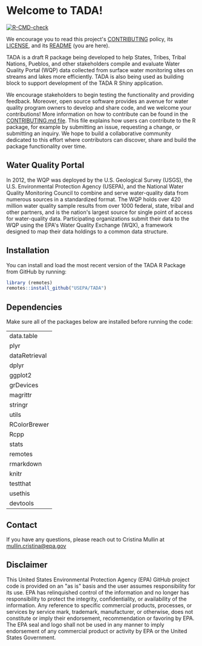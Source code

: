# Welcome to TADA!

[![R-CMD-check](https://github.com/USEPA/TADA/actions/workflows/R-CMD-check.yaml/badge.svg)](https://github.com/USEPA/TADA/actions/workflows/R-CMD-check.yaml)

We encourage you to read this project's [CONTRIBUTING](https://github.com/USEPA/TADA/blob/develop/CONTRIBUTING.md) policy, its [LICENSE](https://github.com/USEPA/TADA/blob/develop/LICENSE.md), and its [README](https://github.com/USEPA/TADA/blob/develop/readme.md) (you are here).

TADA is a draft R package being developed to help States, Tribes, Tribal Nations, Pueblos, and other stakeholders compile and evaluate Water Quality Portal (WQP) data collected from surface water monitoring sites on streams and lakes more efficiently. TADA is also being used as building block to support development of the TADA R Shiny application.

We encourage stakeholders to begin testing the functionality and providing feedback. Moreover, open source software provides an avenue for water quality program owners to develop and share code, and we welcome your contributions! More information on how to contribute can be found in the [CONTRIBUTING.md file](https://github.com/USEPA/TADA/blob/develop/CONTRIBUTING.md). This file explains how users can contribute to the R package, for example by submitting an issue, requesting a change, or submitting an inquiry. We hope to build a collaborative community dedicated to this effort where contributors can discover, share and build the package functionality over time.

## Water Quality Portal

In 2012, the WQP was deployed by the U.S. Geological Survey (USGS), the U.S. Environmental Protection Agency (USEPA), and the National Water Quality Monitoring Council to combine and serve water-quality data from numerous sources in a standardized format. The WQP holds over 420 million water quality sample results from over 1000 federal, state, tribal and other partners, and is the nation's largest source for single point of access for water-quality data. Participating organizations submit their data to the WQP using the EPA's Water Quality Exchange (WQX), a framework designed to map their data holdings to a common data structure.

## Installation

You can install and load the most recent version of the TADA R Package from GitHub by running:

``` r
library (remotes)
remotes::install_github("USEPA/TADA")
```

## Dependencies

Make sure all of the packages below are installed before running the code:

|               |
|---------------|
| data.table    |
| plyr          |
| dataRetrieval |
| dplyr         |
| ggplot2       |
| grDevices     |
| magrittr      |
| stringr       |
| utils         |
| RColorBrewer  |
| Rcpp          |
| stats         |
| remotes       |
| rmarkdown     |
| knitr         |
| testthat      |
| usethis       |
| devtools      |

## Contact

If you have any questions, please reach out to Cristina Mullin at mullin.cristina@epa.gov

## Disclaimer

This United States Environmental Protection Agency (EPA) GitHub project code is provided on an "as is" basis and the user assumes responsibility for its use. EPA has relinquished control of the information and no longer has responsibility to protect the integrity, confidentiality, or availability of the information. Any reference to specific commercial products, processes, or services by service mark, trademark, manufacturer, or otherwise, does not constitute or imply their endorsement, recommendation or favoring by EPA. The EPA seal and logo shall not be used in any manner to imply endorsement of any commercial product or activity by EPA or the United States Government.
